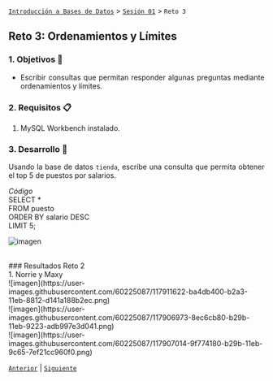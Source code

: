 [`Introducción a Bases de Datos`](../../README.md) > [`Sesión 01`](../Readme.md) > `Reto 3`
	
## Reto 3: Ordenamientos y Límites

<div style="text-align: justify;">

### 1. Objetivos :dart:

- Escribir consultas que permitan responder algunas preguntas mediante ordenamientos y límites.

### 2. Requisitos :clipboard:

1. MySQL Workbench instalado.

### 3. Desarrollo :rocket:

Usando la base de datos `tienda`, escribe una consulta que permita obtener el top 5 de puestos por salarios.

*Código*<br/>
SELECT *<br/>
FROM puesto<br/>
ORDER BY salario DESC<br/>
LIMIT 5;<br/>

![imagen](https://user-images.githubusercontent.com/60225087/117907749-ed407980-b29c-11eb-8b16-fb0f954f1f9e.png)

<br/>
### Resultados Reto 2
<br/>
1. Norrie y Maxy
<br/>
![imagen](https://user-images.githubusercontent.com/60225087/117911622-ba4db400-b2a3-11eb-8812-d141a188b2ec.png)
<br/>
![imagen](https://user-images.githubusercontent.com/60225087/117906973-8ec6cb80-b29b-11eb-9223-adb997e3d041.png)
<br/>
![imagen](https://user-images.githubusercontent.com/60225087/117907014-9f774180-b29b-11eb-9c65-7ef21cc960f0.png)

<br/>

[`Anterior`](../Ejemplo-04/Readme.md) | [`Siguiente`](../Readme.md)

</div>
